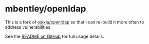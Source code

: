 # mbentley/openldap

This is a fork of [osixia/openldap](https://github.com/osixia/docker-openldap) so that I can re-build it more often to address vulnerabilities

See the [README on GitHub](https://github.com/mbentley/docker-openldap) for full usage details.
